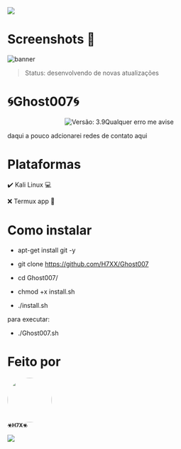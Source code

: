 <p>
<img src= "https://camo.githubusercontent.com/71b837571c48af3aa60a73dbc9d5936aa359d78efbfa8a6743cbbbc16b80ef4d/68747470733a2f2f63646e2e646973636f72646170702e636f6d2f6174746163686d656e74732f3830353930323039333930363630383138362f3830353931333937323533353539303932322f74656e6f722e676966"/>
</p>
 
# Screenshots 📸
 
<img src="https://user-images.githubusercontent.com/88547689/130337085-d98d4d72-4b42-4efc-8b64-b278270b4afd.png" alt="banner" style="max-width:100%;">
 
> Status: desenvolvendo de novas atualizações

# 🌀Ghost007🌀
<p align="center" ><img alt="Versão: 3.9"                                                                                                   
Esse script automatiza alguns ataques e consultas
 
Qualquer erro me avise 
 
daqui a pouco adcionarei redes de contato aqui
 
# Plataformas 
✔️ Kali Linux 💻
 
❌ Termux app 📱
  
# Como instalar
 
+ apt-get install git -y
 
+ git clone https://github.com/H7XX/Ghost007 
 
+ cd Ghost007/
 
+ chmod +x install.sh
 
+ ./install.sh
 
para executar: 
+ ./Ghost007.sh

# Feito por

<td align="center"><a href="https://github.com/H7XX"><img style="border-radius: 50%;" src="https://avatars.githubusercontent.com/u/88547689?v=4" width="100px;" alt=""/><br /><sub><b>☣H7X☣</b></sub></a><br /></td>

<p>
<img src= "https://camo.githubusercontent.com/71b837571c48af3aa60a73dbc9d5936aa359d78efbfa8a6743cbbbc16b80ef4d/68747470733a2f2f63646e2e646973636f72646170702e636f6d2f6174746163686d656e74732f3830353930323039333930363630383138362f3830353931333937323533353539303932322f74656e6f722e676966"/>
</p>
 
